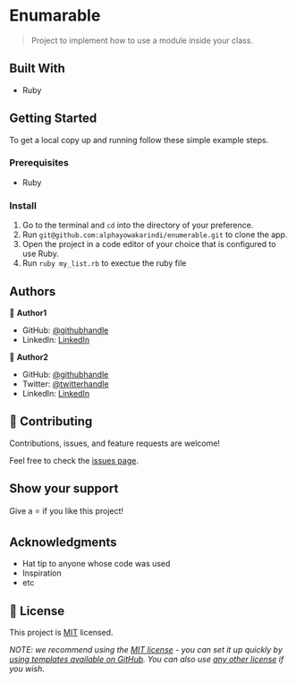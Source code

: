 # Enumarable

> Project to implement how to use a module inside your class.


## Built With

- Ruby


## Getting Started

To get a local copy up and running follow these simple example steps.

### Prerequisites
- Ruby


### Install
1. Go to the terminal and ```cd``` into the directory of your preference.
2. Run `git@github.com:alphayowakarindi/enumerable.git` to clone the app.
3. Open the project in a code editor of your choice that is configured to use Ruby. 
3. Run `ruby my_list.rb` to exectue the ruby file


## Authors

👤 **Author1**

- GitHub: [@githubhandle](https://github.com/alphayowakarindi)
- LinkedIn: [LinkedIn](https://www.linkedin.com/in/alphayo-wakarindi-15a825236/)

👤 **Author2**

- GitHub: [@githubhandle](@BasitAl35031734)
- Twitter: [@twitterhandle](@BasitAl35031734)
- LinkedIn: [LinkedIn]( basit-ali-3961141b3)
## 🤝 Contributing

Contributions, issues, and feature requests are welcome!

Feel free to check the [issues page](../../issues/).

## Show your support

Give a ⭐️ if you like this project!

## Acknowledgments

- Hat tip to anyone whose code was used
- Inspiration
- etc

## 📝 License

This project is [MIT](./LICENSE) licensed.

_NOTE: we recommend using the [MIT license](https://choosealicense.com/licenses/mit/) - you can set it up quickly by [using templates available on GitHub](https://docs.github.com/en/communities/setting-up-your-project-for-healthy-contributions/adding-a-license-to-a-repository). You can also use [any other license](https://choosealicense.com/licenses/) if you wish._
